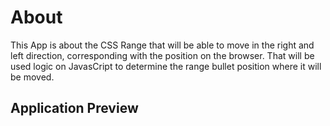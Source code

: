 # About

This App is about the CSS Range that will be able to move in the right and left direction, corresponding with the position on the browser. That will be used logic on JavasCript to determine the range bullet position where it will be moved.

## Application Preview